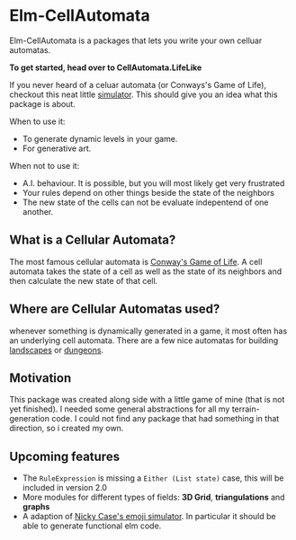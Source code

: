 # Elm-CellAutomata
Elm-CellAutomata is a packages that lets you write your own celluar automatas.

**To get started, head over to CellAutomata.LifeLike**

If you never heard of a celuar automata (or Conways's Game of Life),  
checkout this neat little [simulator](https://ncase.me/simulating/model/). This should give you an idea what this package is about.

When to use it:
* To generate dynamic levels in your game.
* For generative art.

When not to use it:
* A.I. behaviour. It is possible, but you will most likely get very frustrated
* Your rules depend on other things beside the state of the neighbors
* The new state of the cells can not be evaluate indepentend of one another.

## What is a Cellular Automata?
The most famous cellular automata is [Conway's Game of Life](https://en.wikipedia.org/wiki/Conway%27s_Game_of_Life).
A cell automata takes the state of a cell as well as the state of its neighbors
and then calculate the new state of that cell.

## Where are Cellular Automatas used?
whenever something is dynamically generated in a game, it most often has an underlying cell automata.
There are a few nice automatas for building [landscapes](https://mewo2.com/notes/terrain/) or [dungeons](http://www.roguebasin.com/index.php?title=Cellular_Automata_Method_for_Generating_Random_Cave-Like_Levels).

## Motivation
This package was created along side with a little game of mine (that is not yet finished).
I needed some general abstractions for all my terrain-generation code.
I could not find any package that had something in that direction,
so i created my own.

## Upcoming features
* The `RuleExpression` is missing a `Either (List state)` case, this will be included in version 2.0
* More modules for different types of fields: **3D Grid**, **triangulations** and **graphs**
* A adaption of [Nicky Case's emoji simulator](https://ncase.me/simulating/model/).
In particular it should be able to generate functional elm code.